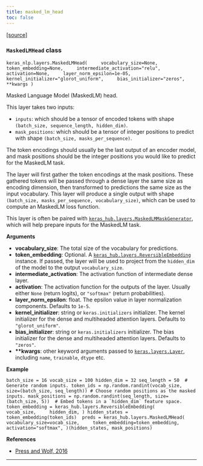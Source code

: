 ```yaml
---
title: masked_lm_head
toc: false
---
```


[\[source\]](https://github.com/keras-team/keras-hub/tree/v0.17.0/keras_hub/src/layers/modeling/masked_lm_head.py#L7)

### `MaskedLMHead` class

`keras_nlp.layers.MaskedLMHead(     vocabulary_size=None,     token_embedding=None,     intermediate_activation="relu",     activation=None,     layer_norm_epsilon=1e-05,     kernel_initializer="glorot_uniform",     bias_initializer="zeros",     **kwargs )`

Masked Language Model (MaskedLM) head.

This layer takes two inputs:

- `inputs`: which should be a tensor of encoded tokens with shape `(batch_size, sequence_length, hidden_dim)`.
- `mask_positions`: which should be a tensor of integer positions to predict with shape `(batch_size, masks_per_sequence)`.

The token encodings should usually be the last output of an encoder model, and mask positions should be the integer positions you would like to predict for the MaskedLM task.

The layer will first gather the token encodings at the mask positions. These gathered tokens will be passed through a dense layer the same size as encoding dimension, then transformed to predictions the same size as the input vocabulary. This layer will produce a single output with shape `(batch_size, masks_per_sequence, vocabulary_size)`, which can be used to compute an MaskedLM loss function.

This layer is often be paired with [`keras_hub.layers.MaskedLMMaskGenerator`](/api/keras_hub/preprocessing_layers/masked_lm_mask_generator#maskedlmmaskgenerator-class), which will help prepare inputs for the MaskedLM task.

**Arguments**

- **vocabulary_size**: The total size of the vocabulary for predictions.
- **token_embedding**: Optional. A [`keras_hub.layers.ReversibleEmbedding`](/api/keras_hub/modeling_layers/reversible_embedding#reversibleembedding-class) instance. If passed, the layer will be used to project from the `hidden_dim` of the model to the output `vocabulary_size`.
- **intermediate_activation**: The activation function of intermediate dense layer.
- **activation**: The activation function for the outputs of the layer. Usually either `None` (return logits), or `"softmax"` (return probabilities).
- **layer_norm_epsilon**: float. The epsilon value in layer normalization components. Defaults to `1e-5`.
- **kernel_initializer**: string or `keras.initializers` initializer. The kernel initializer for the dense and multiheaded attention layers. Defaults to `"glorot_uniform"`.
- **bias_initializer**: string or `keras.initializers` initializer. The bias initializer for the dense and multiheaded attention layers. Defaults to `"zeros"`.
- **\*\*kwargs**: other keyword arguments passed to [`keras.layers.Layer`](/api/layers/base_layer#layer-class), including `name`, `trainable`, `dtype` etc.

**Example**

`` batch_size = 16 vocab_size = 100 hidden_dim = 32 seq_length = 50  # Generate random inputs. token_ids = np.random.randint(vocab_size, size=(batch_size, seq_length)) # Choose random positions as the masked inputs. mask_positions = np.random.randint(seq_length, size=(batch_size, 5))  # Embed tokens in a `hidden_dim` feature space. token_embedding = keras_hub.layers.ReversibleEmbedding(     vocab_size,     hidden_dim, ) hidden_states = token_embedding(token_ids)  preds = keras_hub.layers.MaskedLMHead(     vocabulary_size=vocab_size,     token_embedding=token_embedding,     activation="softmax", )(hidden_states, mask_positions) ``

**References**

- [Press and Wolf, 2016](https://arxiv.org/abs/1608.05859)

---

